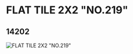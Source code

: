 # FLAT TILE 2X2 "NO.219"
## 14202
![FLAT TILE 2X2 "NO.219"](https://lc-www-live-s.legocdn.com/media/bricks/5/2/6037418.jpg)